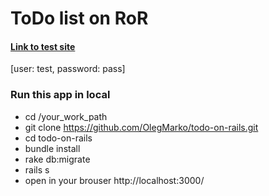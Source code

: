 # ToDo list on RoR

#### [Link to test site](https://f-todo-list.herokuapp.com/)
[user: test, password: pass]

### Run this app in local
  - cd /your_work_path
  - git clone https://github.com/OlegMarko/todo-on-rails.git
  - cd todo-on-rails
  - bundle install
  - rake db:migrate
  - rails s
  - open in your brouser http://localhost:3000/

